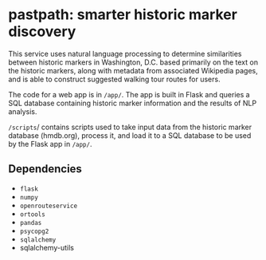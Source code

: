 # pastpath: smarter historic marker discovery

This service uses natural language processing to determine similarities between historic markers in Washington, D.C. based primarily on the text on the historic markers, along with metadata from associated Wikipedia pages, and is able to construct suggested walking tour routes for users.

The code for a web app is in `/app/`. The app is built in Flask and queries a SQL database containing historic marker information and the results of NLP analysis.

`/scripts`/ contains scripts used to take input data from the historic marker database (hmdb.org), process it, and load it to a SQL database to be used by the Flask app in `/app/`.

## Dependencies

- `flask`
- `numpy`
- `openrouteservice`
- `ortools`
- `pandas`
- `psycopg2`
- `sqlalchemy`
- sqlalchemy-utils
